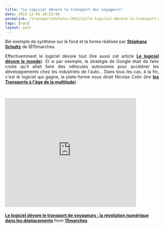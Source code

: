 ```yaml
---
title: "Le logiciel dévore le transport des voyageurs"
date: 2013-12-05 18:53:06
permalink: /transportsdufutur/2013/12/le-logiciel-devore-le-transport-des-voyageurs.html
tags: [nan]
layout: post
---
```


<p>Bel exemple de synthèse sur le fond et la forme réalisée par <a href="http://www.linkedin.com/groups?viewMemberFeed=&gid=2695799&memberID=49079925&trk=groups_most_recent-0-b-pp&goback=%2Egmr_2695799" target="_blank"><strong>Stéphane Schultz</strong></a> de @15marches.</p> <p style="text-align: justify;">Effectivemment le logiciel dévore tout (lire aussi cet article <a href="https://gabrielplassat.github.io/transportsdufutur/2012/11/le-logiciel-devore-le-monde-quand-les-codes-dominent-les-objets.html" target="_blank"><strong>Le logiciel dévore le monde</strong></a>). Et si par exemple, la stratégie de Google était de faire croire qu'il allait faire des véhicules autonomes pour accélérer les développements chez les industriels de l'auto... Dans tous les cas, à la fin, c'est le logiciel qui gagne, la plate-forme nous dirait Nicolas Colin (lire <strong><a href="https://gabrielplassat.github.io/transportsdufutur/2013/02/les-transports-a-lage-de-la-multitude.html" target="_blank">les Transports à l'âge de la multitude</a></strong>).</p> <p> </p> <p><iframe allowfullscreen="" frameborder="0" height="356" marginheight="0" marginwidth="0" scrolling="no" src="http://www.slideshare.net/slideshow/embed_code/28819166?rel=0" style="border: 1px solid #CCC; border-width: 1px 1px 0; margin-bottom: 5px;" width="427"> </iframe></p> <div style="margin-bottom: 5px;"><strong> <a href="https://fr.slideshare.net/15marches/le-logiciel-dvore-le-transport-de-voyageurs-la-rvolution-numrique-dans-les-dplacements" target="_blank" title="Le logiciel dévore le transport de voyageurs : la révolution numérique dans les déplacements">Le logiciel dévore le transport de voyageurs : la révolution numérique dans les déplacements</a> </strong> from <strong><a href="http://www.slideshare.net/15marches" target="_blank">15marches</a></strong></div>
